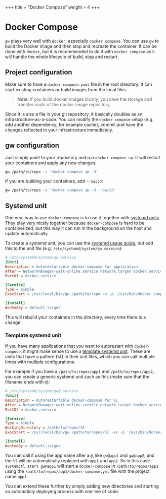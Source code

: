 +++
title = "Docker Compose"
weight = 4
+++

# Docker Compose

`gw` plays very well with `docker`, especially `docker compose`. You can use `gw` to build the Docker image and then stop and recreate the container. It can be done with `docker`, but it is recommended to do it with `docker compose` as it will handle the whole lifecycle of build, stop and restart.

## Project configuration

Make sure to have a `docker-compose.yaml` file in the root directory. It can start existing containers or build images from the local files.

> **Note**: if you build docker images locally, you save the storage and transfer costs of the docker image repository.

Since it is also a file in your git repository, it basically doubles as an infrastructure-as-a-code. You can modify the `docker compose` setup (e.g. add another dependency, for example cache), commit and have the changes reflected in your infrastructure immediately.

## gw configuration

Just simply point to your repository and run `docker compose up`. It will restart your containers and apply any new changes.

```sh
gw /path/to/repo -s 'docker compose up -d'
```

If you are building your containers, add `--build`:

```sh
gw /path/to/repo -s 'docker compose up -d --build'
```

## Systemd unit

One neat way to use `docker-compose` is to use it together with [systemd units](/usage/systemd). They play very nicely together
because `docker-compose` is hard to be containerized, but this way it can run in the background on the host and update automatically.

To create a systemd unit, you can use the [systemd usage guide](/usage/systemd#usage), but add this to the unit file (e.g. `/etc/systemd/system/gw.service`):

```ini
# /etc/systemd/system/gw.service
[Unit]
Description = Autorestartable docker-compose for application
After = NetworkManager-wait-online.service network.target docker.service
PartOf = docker.service

[Service]
Type = simple
ExecStart = /usr/local/bin/gw /path/to/repo -v -p '/usr/bin/docker compose -f /path/to/repo/docker-compose.yml up --build'

[Install]
WantedBy = default.target
```

This will rebuild your containers in the directory, every time there is a change.

### Template systemd unit

If you have many applications that you want to autorestart with `docker-compose`, it might make sense to use a [template systemd unit](https://fedoramagazine.org/systemd-template-unit-files/).
These are units that have a pattern (`%I`) in their unit files, which you can call multiple times with multiple configurations.

For example if you have a `/path/to/repos/app1` and `/path/to/repos/app2`, you can create a generic systemd unit such as this
(make sure that the filename ends with `@`):

```ini
# /etc/systemd/system/gw@.service
[Unit]
Description = Autorestartable docker-compose for %I
After = NetworkManager-wait-online.service network.target docker.service
PartOf = docker.service

[Service]
Type = simple
WorkingDirectory = /path/to/repos/%I
ExecStart = /usr/local/bin/gw /path/to/repos/%I -vv -p '/usr/bin/docker compose -f /path/to/repos/%I/docker-compose.yml -p %I up --build'

[Install]
WantedBy = default.target
```

You can call it using the app name after a `@`, like `gw@app1` and `gw@app2`, and the `%I` will be automatically replaced with `app1` and `app2`.
So in this case `systemctl start gw@app1` will start a `docker-compose` in `/path/to/repos/app1` using the `/path/to/repos/app1/docker-compose.yml` file
with the project name `app1`.

You can extend these further by simply adding new directories and starting an automaticly deploying process with one line of code.

